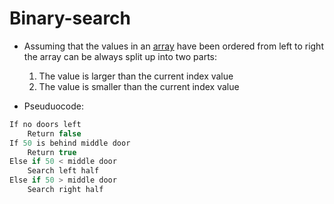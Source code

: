 # Binary-search

- Assuming that the values in an [array](lecture-2-arrays.md) have been ordered from left to right the array can be always split up into two parts:
	1. The value is larger than the current index value
	2. The value is smaller than the current index value

- Pseuduocode:

```c
If no doors left
    Return false
If 50 is behind middle door
    Return true
Else if 50 < middle door
    Search left half
Else if 50 > middle door
    Search right half
```
